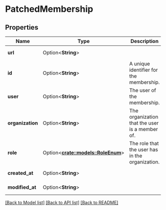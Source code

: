 # PatchedMembership

## Properties

Name | Type | Description | Notes
------------ | ------------- | ------------- | -------------
**url** | Option<**String**> |  | [optional][readonly]
**id** | Option<**String**> | A unique identifier for the membership. | [optional][readonly]
**user** | Option<**String**> | The user of the membership. | [optional]
**organization** | Option<**String**> | The organization that the user is a member of. | [optional]
**role** | Option<[**crate::models::RoleEnum**](RoleEnum.md)> | The role that the user has in the organization. | [optional]
**created_at** | Option<**String**> |  | [optional][readonly]
**modified_at** | Option<**String**> |  | [optional][readonly]

[[Back to Model list]](../README.md#documentation-for-models) [[Back to API list]](../README.md#documentation-for-api-endpoints) [[Back to README]](../README.md)


